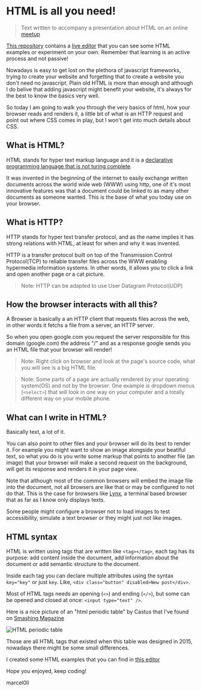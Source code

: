 # HTML is all you need!

> Text written to accompany a presentation about HTML on an online
> [meetup](https://www.meetup.com/opensanca/events/272507261/)

[This repository](https://github.com/marcel0ll/presentation-html) contains a
[live editor](https://marcel0ll.github.io/presentation-html) that you can see
some HTML examples or experiment on your own. Remember that learning is an
active process and not passive!

Nowadays is easy to get lost on the plethora of javascript frameworks, trying to
create your website and forgetting that to create a website you don't need no
javascript. Plain old HTML is more than enough and although I do belive that
adding javascript might benefit your website, it's always for the best to know
the basics very well.

So today I am going to walk you through the very basics of html, how your
browser reads and renders it, a little bit of what is an HTTP request and point
out where CSS comes in play, but I won't get into much details about CSS.

## What is HTML?

HTML stands for hyper text markup language and it is a [declarative programming
language that is not turing
complete](https://www.youtube.com/watch?v=4A2mWqLUpzw).

It was invented in the beginning of the internet to easily exchange written
documents across the world wide web (WWW) using http, one of it's most
innovative features was that a document could be linked to as many other
documents as someone wanted.  This is the base of what you today use on your
browser.

## What is HTTP?

HTTP stands for hyper text transfer protocol, and as the name implies it has
strong relations with HTML, at least for when and why it was invented.

HTTP is a transfer protocol built on top of the Transmission Control
Protocol(TCP) to reliable transfer files across the WWW enabling hypermedia
information systems. In other words, it allows you to click a link and open
another page or a cat picture. 

> Note: HTTP can be adapted to use User Datagram Protocol(UDP)

## How the browser interacts with all this?

A Browser is basically a an HTTP client that requests files across the web, in
other words it fetchs a file from a server, an HTTP server.

So when you open google.com you request the server responsible for this domain
(google.com) the address "/" and as a response google sends you an HTML file
that your browser will render!

> Note: Right click on browser and look at the page's source code, what you will
> see is a big HTML file.

> Note: Some parts of a page are actually rendered by your operating system(OS)
> and not by the browser. One example is dropdown menus (`<select>`) that will
> look in one way on your computer and a totally different way on your mobile
> phone.


## What can I write in HTML?

Basically text, a lot of it. 

You can also point to other files and your browser will do its best to render
it. For example you might want to show an image alongside your beatiful text, so
what you do is you write some markup that points to another file (an image) that
your browser will make a second request on the background, will get its response
and renders it in your page view.

Note that although most of the common browsers will embed the image file into
the document, not all browsers are like that or may be configured to not do
that. This is the case for browsers like [Lynx](https://lynx.browser.org/), a
terminal based browser that as far as I know only displays texts.

Some people might configure a browser not to load images to test accessibility,
simulate a text browser or they might just not like images.

## HTML syntax

HTML is written using tags that are written like `<tag></tag>`, each tag has its
purpose: add content inside the document, add information about the document or
add semantic structure to the document.

Inside each tag you can declare multiple attributes using the syntax `key="key"`
or just `key`. Like, `<div class="button" disabled>New post</div>`.

Most of HTML tags needs an opening (`<>`) and ending (`</>`), but some can be
opened and closed at once: `<input type="text" />`.

Here is a nice picture of an "html periodic table" by Castus that I've found on
[Smashing
Magazine](https://www.smashingmagazine.com/2015/05/desktop-wallpaper-calendars-june-2015/#periodic-table-of-html5-elements)

![HTML periodic table](./html-periodic-table.jpg)

Those are all HTML tags that existed when this table was designed in 2015,
nowadays there might be some small differences.

I created some HTML examples that you can find in [this
editor](https://marcel0ll.github.io/presentation-html)

Hope you enjoyed, keep coding!

marcel0ll

